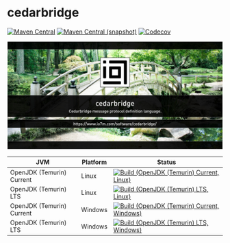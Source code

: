 cedarbridge
===

[![Maven Central](https://img.shields.io/maven-central/v/com.io7m.cedarbridge/com.io7m.cedarbridge.svg?style=flat-square)](http://search.maven.org/#search%7Cga%7C1%7Cg%3A%22com.io7m.cedarbridge%22)
[![Maven Central (snapshot)](https://img.shields.io/nexus/s/com.io7m.cedarbridge/com.io7m.cedarbridge?server=https%3A%2F%2Fs01.oss.sonatype.org&style=flat-square)](https://s01.oss.sonatype.org/content/repositories/snapshots/com/io7m/cedarbridge/)
[![Codecov](https://img.shields.io/codecov/c/github/io7m-com/cedarbridge.svg?style=flat-square)](https://codecov.io/gh/io7m-com/cedarbridge)

![com.io7m.cedarbridge](./src/site/resources/cedarbridge.jpg?raw=true)

| JVM | Platform | Status |
|-----|----------|--------|
| OpenJDK (Temurin) Current | Linux | [![Build (OpenJDK (Temurin) Current, Linux)](https://img.shields.io/github/actions/workflow/status/io7m-com/cedarbridge/main.linux.temurin.current.yml)](https://www.github.com/io7m-com/cedarbridge/actions?query=workflow%3Amain.linux.temurin.current)|
| OpenJDK (Temurin) LTS | Linux | [![Build (OpenJDK (Temurin) LTS, Linux)](https://img.shields.io/github/actions/workflow/status/io7m-com/cedarbridge/main.linux.temurin.lts.yml)](https://www.github.com/io7m-com/cedarbridge/actions?query=workflow%3Amain.linux.temurin.lts)|
| OpenJDK (Temurin) Current | Windows | [![Build (OpenJDK (Temurin) Current, Windows)](https://img.shields.io/github/actions/workflow/status/io7m-com/cedarbridge/main.windows.temurin.current.yml)](https://www.github.com/io7m-com/cedarbridge/actions?query=workflow%3Amain.windows.temurin.current)|
| OpenJDK (Temurin) LTS | Windows | [![Build (OpenJDK (Temurin) LTS, Windows)](https://img.shields.io/github/actions/workflow/status/io7m-com/cedarbridge/main.windows.temurin.lts.yml)](https://www.github.com/io7m-com/cedarbridge/actions?query=workflow%3Amain.windows.temurin.lts)|

